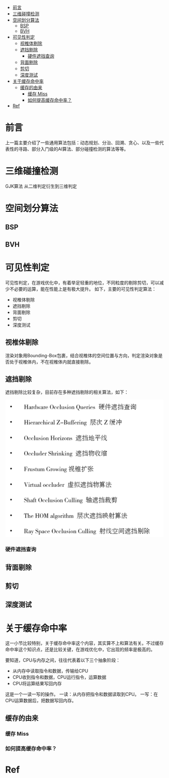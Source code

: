 
- [前言](#前言)
- [三维碰撞检测](#三维碰撞检测)
- [空间划分算法](#空间划分算法)
  - [BSP](#bsp)
  - [BVH](#bvh)
- [可见性判定](#可见性判定)
  - [视椎体剔除](#视椎体剔除)
  - [遮挡剔除](#遮挡剔除)
    - [硬件遮挡查询](#硬件遮挡查询)
  - [背面剔除](#背面剔除)
  - [剪切](#剪切)
  - [深度测试](#深度测试)
- [关于缓存命中率](#关于缓存命中率)
  - [缓存的由来](#缓存的由来)
    - [缓存 Miss](#缓存-miss)
    - [如何提高缓存命中率？](#如何提高缓存命中率)
- [Ref](#ref)



# 前言

上一篇主要介绍了一些通用算法包括：动态规划、分治、回溯、贪心、以及一些代表性的寻路、部分入门级的AI算法、部分碰撞检测的算法等等。



# 三维碰撞检测

GJK算法 从二维判定衍生到三维判定



# 空间划分算法

## BSP

## BVH

# 可见性判定

可见性判定，在游戏优化中，有着举足轻重的地位，不同粒度的剔除剪切，可以减少不必要的运算，能在性能上是有极大提升。
如下，主要的可见性判定算法：

- 视椎体剔除
- 遮挡剔除
- 背面剔除
- 剪切
- 深度测试


## 视椎体剔除

渲染对象用Bounding-Box包裹，结合视椎体的空间位置与方向，判定渲染对象是否处于视椎体内，不在视椎体内就直接剔除。

## 遮挡剔除

遮挡剔除比较复杂，目前存在多种遮挡剔除的相关算法，如下：

![《Real-Time Rendering》浅墨 笔记](../../99.res/pic/20230126235921.png)  

### 硬件遮挡查询



## 背面剔除

## 剪切

## 深度测试


# 关于缓存命中率

这一小节比较特别，关于缓存命中率这个内容，其实算不上和算法有关。不过缓存命中率这个知识点，还是比较关键，在游戏优化中，它出现的频率是极高的。

要知道，CPU与内存之间，往往代表着以下三个抽象阶段：

- 从内存中读取指令和数据，传输给CPU
- CPU收到指令和数据，CPU运行指令，运算数据
- CPU将运算结果写回内存

这是一个一读一写的操作。
一读：从内存把指令和数据读取到CPU。
一写：在CPU运算数据后，把数据写回内存。

## 缓存的由来


### 缓存 Miss

### 如何提高缓存命中率？


# Ref


